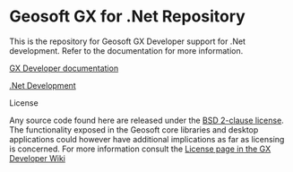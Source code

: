 # Geosoft GX for .Net Repository

This is the repository for Geosoft GX Developer support for .Net development. Refer to the documentation for more information.

[GX Developer documentation](https://geosoftgxdev.atlassian.net/wiki/display/GD/Python+in+GX+Developer)

[.Net Development](https://geosoftgxdev.atlassian.net/wiki/spaces/GXD93/pages/78053479/.NET+Development)

License

Any source code found here are released under the [BSD 2-clause license](https://github.com/GeosoftInc/gxpy/blob/master/LICENSE). The functionality exposed in the Geosoft core libraries and desktop applications could however have additional implications as far as licensing is concerned. For more information consult the [License page in the GX Developer Wiki](https://geosoftgxdev.atlassian.net/wiki/spaces/GD/pages/2359406/License)

